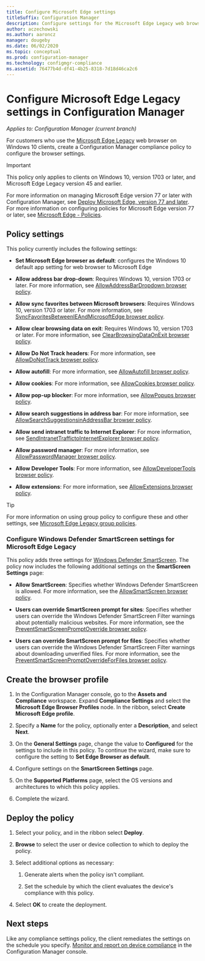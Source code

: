 ```yaml
---
title: Configure Microsoft Edge settings
titleSuffix: Configuration Manager
description: Configure settings for the Microsoft Edge Legacy web browser on Windows 10 clients
author: aczechowski
ms.author: aaroncz
manager: dougeby
ms.date: 06/02/2020
ms.topic: conceptual
ms.prod: configuration-manager
ms.technology: configmgr-compliance
ms.assetid: 76477b4d-df41-4b25-8318-7d18d46ca2c6
---
```


# Configure Microsoft Edge Legacy settings in Configuration Manager

*Applies to: Configuration Manager (current branch)*

<!-- 1357310 -->
For customers who use the [Microsoft Edge Legacy](https://docs.microsoft.com/microsoft-edge/deploy/) web browser on Windows 10 clients, create a Configuration Manager compliance policy to configure the browser settings.

> [!IMPORTANT]
> This policy only applies to clients on Windows 10, version 1703 or later, and Microsoft Edge Legacy version 45 and earlier. <!--511552-->
>
> For more information on managing Microsoft Edge version 77 or later with Configuration Manager, see [Deploy Microsoft Edge, version 77 and later](../../apps/deploy-use/deploy-edge.md). For more information on configuring policies for Microsoft Edge version 77 or later, see [Microsoft Edge - Policies](https://docs.microsoft.com/DeployEdge/microsoft-edge-policies).

## Policy settings

This policy currently includes the following settings:

- **Set Microsoft Edge browser as default**: configures the Windows 10 default app setting for web browser to Microsoft Edge

- **Allow address bar drop-down**: Requires Windows 10, version 1703 or later. For more information, see [AllowAddressBarDropdown browser policy](https://docs.microsoft.com/windows/client-management/mdm/policy-csp-browser#browser-allowaddressbardropdown).

- **Allow sync favorites between Microsoft browsers**: Requires Windows 10, version 1703 or later. For more information, see [SyncFavoritesBetweenIEAndMicrosoftEdge browser policy](https://docs.microsoft.com/windows/client-management/mdm/policy-csp-browser#browser-syncfavoritesbetweenieandmicrosoftedge).

- **Allow clear browsing data on exit**: Requires Windows 10, version 1703 or later. For more information, see [ClearBrowsingDataOnExit browser policy](https://docs.microsoft.com/windows/client-management/mdm/policy-csp-browser#browser-clearbrowsingdataonexit).

- **Allow Do Not Track headers**: For more information, see [AllowDoNotTrack browser policy](https://docs.microsoft.com/windows/client-management/mdm/policy-csp-browser#browser-allowdonottrack).

- **Allow autofill**: For more information, see [AllowAutofill browser policy](https://docs.microsoft.com/windows/client-management/mdm/policy-csp-browser#browser-allowautofill).

- **Allow cookies**: For more information, see [AllowCookies browser policy](https://docs.microsoft.com/windows/client-management/mdm/policy-csp-browser#browser-allowcookies).

- **Allow pop-up blocker**: For more information, see [AllowPopups browser policy](https://docs.microsoft.com/windows/client-management/mdm/policy-csp-browser#browser-allowpopups).

- **Allow search suggestions in address bar**: For more information, see [AllowSearchSuggestionsinAddressBar browser policy](https://docs.microsoft.com/windows/client-management/mdm/policy-csp-browser#browser-allowsearchsuggestionsinaddressbar).

- **Allow send intranet traffic to Internet Explorer**: For more information, see [SendIntranetTraffictoInternetExplorer browser policy](https://docs.microsoft.com/windows/client-management/mdm/policy-csp-browser#browser-sendintranettraffictointernetexplorer).

- **Allow password manager**: For more information, see [AllowPasswordManager browser policy](https://docs.microsoft.com/windows/client-management/mdm/policy-csp-browser#browser-allowpasswordmanager).

- **Allow Developer Tools**: For more information, see [AllowDeveloperTools browser policy](https://docs.microsoft.com/windows/client-management/mdm/policy-csp-browser#browser-allowdevelopertools).

- **Allow extensions**: For more information, see [AllowExtensions browser policy](https://docs.microsoft.com/windows/client-management/mdm/policy-csp-browser#browser-allowextensions).

> [!TIP]
> For more information on using group policy to configure these and other settings, see [Microsoft Edge Legacy group policies](https://docs.microsoft.com/microsoft-edge/deploy/group-policies/).

### Configure Windows Defender SmartScreen settings for Microsoft Edge Legacy
<!--1353701-->
This policy adds three settings for [Windows Defender SmartScreen](https://docs.microsoft.com/windows/security/threat-protection/microsoft-defender-smartscreen/microsoft-defender-smartscreen-overview). The policy now includes the following additional settings on the **SmartScreen Settings** page:

- **Allow SmartScreen**: Specifies whether Windows Defender SmartScreen is allowed. For more information, see the [AllowSmartScreen browser policy](https://docs.microsoft.com/windows/client-management/mdm/policy-csp-browser#browser-allowsmartscreen).

- **Users can override SmartScreen prompt for sites**: Specifies whether users can override the Windows Defender SmartScreen Filter warnings about potentially malicious websites. For more information, see the [PreventSmartScreenPromptOverride browser policy](https://docs.microsoft.com/windows/client-management/mdm/policy-csp-browser#browser-preventsmartscreenpromptoverride).

- **Users can override SmartScreen prompt for files**: Specifies whether users can override the Windows Defender SmartScreen Filter warnings about downloading unverified files. For more information, see the [PreventSmartScreenPromptOverrideForFiles browser policy](https://docs.microsoft.com/windows/client-management/mdm/policy-csp-browser#browser-preventsmartscreenpromptoverrideforfiles).

## Create the browser profile

1. In the Configuration Manager console, go to the **Assets and Compliance** workspace. Expand **Compliance Settings** and select the **Microsoft Edge Browser Profiles** node. In the ribbon, select **Create Microsoft Edge profile**.

2. Specify a **Name** for the policy, optionally enter a **Description**, and select **Next**.

3. On the **General Settings** page, change the value to **Configured** for the settings to include in this policy. To continue the wizard, make sure to configure the setting to **Set Edge Browser as default**.

4. Configure settings on the **SmartScreen Settings** page.

5. On the **Supported Platforms** page, select the OS versions and architectures to which this policy applies.

6. Complete the wizard.

## Deploy the policy

1. Select your policy, and in the ribbon select **Deploy**.

2. **Browse** to select the user or device collection to which to deploy the policy.

3. Select additional options as necessary:

    1. Generate alerts when the policy isn't compliant.

    2. Set the schedule by which the client evaluates the device's compliance with this policy.

4. Select **OK** to create the deployment.

## Next steps

Like any compliance settings policy, the client remediates the settings on the schedule you specify. [Monitor and report on device compliance](monitor-compliance-settings.md) in the Configuration Manager console.
